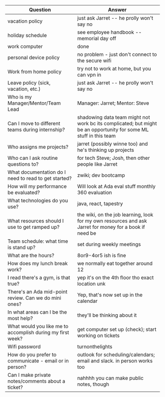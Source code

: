 |  Question | Answer |
|  ------ | ------ |
|  vacation policy                               | just ask Jarret -- he prolly won't say no |
|  holiday schedule  | see employee handbook -- memorial day off |
|  work computer | done |
|  personal device policy | no problem - just don't connect to the secure wifi |
|  Work from home policy | try not to work at home, but you can vpn in |
|  Leave policy (sick, vacation, etc.)   | just ask Jarret -- he prolly won't say no |
|  Who is my Manager/Mentor/Team Lead  | Manager: Jarret; Mentor: Steve |
|  Can I move to different teams during internship? | shadowing data team might not work bc its complicated; but might be an opportunity for some ML stuff in this team |
|  Who assigns me projects? | jarret (possibly winne too) and he's thinking up projects |
|  Who can I ask routine questions to? | for tech Steve; Josh, then other people like Jarret |
|  What documentation do I need to read to get started?  | zwiki; dev bootcamp |
|  How will my performance be evaluated?  | Will look at Ada eval stuff monthly 360 evaluation |
|  What technologies do you use?  | java, react, tapestry |
|  What resources should I use to get ramped up? | the wiki, on the job learning, look for my own resources and ask Jarret for money for a book if need be |
|  Team schedule: what time is stand up? | set during weekly meetings |
|  What are the hours?   | 8or9-4or5 ish is fine |
|  How does my lunch break work? | we normally eat together around 12 |
|  I read there's a gym, is that true? | yep it's on the 4th floor tho exact location unk |
|  There's an Ada mid-point review. Can we do mini ones? | Yep, that's now set up in the calendar |
|  In what areas can I be the most help? | they'll be thinking about it |
|  What would you like me to accomplish during my first week? | get computer set up (check); start working on tickets |
|  Wifi password | turnonthelights |
|  How do you prefer to communicate - email or in person? | outlook for scheduling/calendars; email and slack. in person works too |
|  Can I make private notes/comments about a ticket? | nahhhh you can make public notes, though |
